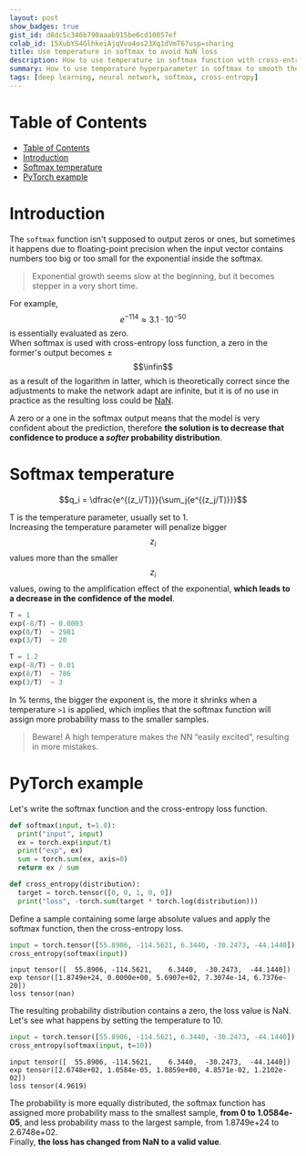 ```yaml
---
layout: post
show_badges: true
gist_id: d8dc5c346b790aaab915be6cd10057ef
colab_id: 15XubYS4GlhkeiAjqVvo4os23Xq1dVmT6?usp=sharing
title: Use temperature in softmax to avoid NaN loss
description: How to use temperature in softmax function with cross-entropy loss to avoid NaN
summary: How to use temperature hyperparameter in softmax to smooth the output probability distribution and avoid unwanted NaN in cross-entropy loss
tags: [deep learning, neural network, softmax, cross-entropy]
---
```


# Table of Contents
- [Table of Contents](#table-of-contents)
- [Introduction](#introduction)
- [Softmax temperature](#softmax-temperature)
- [PyTorch example](#pytorch-example)

# Introduction
The `softmax` function isn't supposed to output zeros or ones, but sometimes
it happens due to floating-point precision when the input vector contains
numbers too big or too small for the exponential inside the softmax.

> Exponential growth seems slow at the beginning, but it becomes stepper in
> a very short time.

For example, $$e^{-114}\approx3.1\cdot10^{-50}$$
is essentially evaluated as zero.  
When softmax is used with cross-entropy loss function, a zero
in the former's output becomes ±$$\infin$$ as a result of the
logarithm in latter, which is theoretically correct since the adjustments
to make the network adapt are infinite, but it is of no use in practice
as the resulting loss could be [NaN](/assets/images/computer-says-nan.jpg).  

A zero or a one in the softmax output means that the model is very
confident about the prediction, therefore __the solution is to decrease that
confidence to produce a _softer_ probability distribution__.

# Softmax temperature

$$q_i = \dfrac{e^{(z_i/T)}}{\sum_j{e^{(z_j/T)}}}$$

T is the temperature parameter, usually set to 1.  
Increasing the temperature parameter will penalize bigger $$z_i$$ values
more than the smaller $$z_i$$ values, owing to the amplification effect
of the exponential, __which leads to a decrease in the confidence of the model__.

```python
T = 1
exp(-8/T) ~ 0.0003
exp(8/T)  ~ 2981
exp(3/T)  ~ 20

T = 1.2
exp(-8/T) ~ 0.01
exp(8/T)  ~ 786
exp(3/T)  ~ 3
```

In % terms, the bigger the exponent is, the more it shrinks when a
temperature `>1` is applied, which implies that the softmax function will
assign more probability mass to the smaller samples.

> Beware! A high temperature makes the NN “easily excited”,
> resulting in more mistakes.

# PyTorch example

Let's write the softmax function and the cross-entropy loss function.

```python
def softmax(input, t=1.0):
  print("input", input)
  ex = torch.exp(input/t)
  print("exp", ex)
  sum = torch.sum(ex, axis=0)
  return ex / sum

def cross_entropy(distribution):
  target = torch.tensor([0, 0, 1, 0, 0])
  print("loss", -torch.sum(target * torch.log(distribution)))
```

Define a sample containing some large absolute values and apply
the softmax function, then the cross-entropy loss.

```python
input = torch.tensor([55.8906, -114.5621, 6.3440, -30.2473, -44.1440])
cross_entropy(softmax(input))
```

    input tensor([  55.8906, -114.5621,    6.3440,  -30.2473,  -44.1440])
    exp tensor([1.8749e+24, 0.0000e+00, 5.6907e+02, 7.3074e-14, 6.7376e-20])
    loss tensor(nan)

The resulting probability distribution contains a zero, the loss value is NaN.  
Let's see what happens by setting the temperature to 10.

```python
input = torch.tensor([55.8906, -114.5621, 6.3440, -30.2473, -44.1440])
cross_entropy(softmax(input, t=10))
```

    input tensor([  55.8906, -114.5621,    6.3440,  -30.2473,  -44.1440])
    exp tensor([2.6748e+02, 1.0584e-05, 1.8859e+00, 4.8571e-02, 1.2102e-02])
    loss tensor(4.9619)

The probability is more equally distributed, the softmax function has assigned
more probability mass to the smallest sample, __from 0 to 1.0584e-05__, and less
probability mass to the largest sample, from 1.8749e+24 to 2.6748e+02.  
Finally, __the loss has changed from NaN to a valid value__.